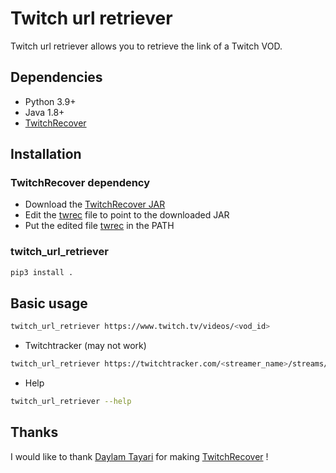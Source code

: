 # Twitch url retriever

Twitch url retriever allows you to retrieve the link of a Twitch VOD.

## Dependencies

- Python 3.9+
- Java 1.8+
- [TwitchRecover](https://github.com/n18abdel/TwitchRecover/releases/tag/v1.0.0)

## Installation

### TwitchRecover dependency

- Download the [TwitchRecover JAR](https://github.com/n18abdel/TwitchRecover/releases/tag/v1.0.0)
- Edit the [twrec](twrec) file to point to the downloaded JAR
- Put the edited file [twrec](twrec) in the PATH

### twitch_url_retriever

```bash
pip3 install .
```

## Basic usage

```bash
twitch_url_retriever https://www.twitch.tv/videos/<vod_id>
```

- Twitchtracker (may not work)

```bash
twitch_url_retriever https://twitchtracker.com/<streamer_name>/streams/<stream_id>
```

- Help

```bash
twitch_url_retriever --help
```

## Thanks

I would like to thank [Daylam Tayari](https://github.com/daylamtayari) for making [TwitchRecover](https://github.com/TwitchRecover/TwitchRecover) !
